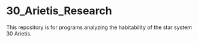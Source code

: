 # 30_Arietis_Research
This repository is for programs analyzing the habitability of the star system 30 Arietis.
